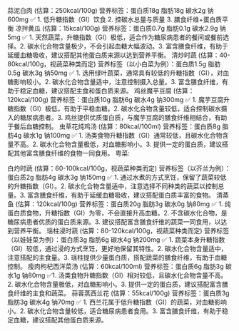 蒜泥白肉 (估算：250kcal/100g)
营养标签：蛋白质18g 脂肪18g 碳水2g 钠600mg
✅ 1. 低升糖指数（GI）饮食
2. 控碳水总量与质量
3. 膳食纤维+蛋白质平衡
凉拌黄瓜 (估算：15kcal/100g)
营养标签：蛋白质0.7g 脂肪0.1g 碳水2.9g 钠5mg
✅ 1. 天然蔬菜，升糖指数（GI）极低，适合作为糖尿病患者的餐间或餐前选择。2. 碳水化合物含量极少，不会引起血糖大幅波动。3. 富含膳食纤维，有助于延缓血糖吸收，建议搭配其他蛋白质来源以达到营养平衡。
清炒时蔬 (估算：40-80kcal/100g，视蔬菜种类而定)
营养标签（以小白菜为例）：蛋白质1.5g 脂肪0.5g 碳水3g 钠50mg
✅ 1. 选用绿叶蔬菜，通常具有较低的升糖指数（GI），对血糖影响较小。2. 碳水化合物含量适中，注意控制摄入总量。3. 富含膳食纤维，有助于稳定血糖，建议搭配主食和蛋白质来源。
鸡丝魔芋豆腐 (估算：120kcal/100g)
营养标签：蛋白质10g 脂肪6g 碳水4g 钠300mg
✅ 1. 魔芋豆腐升糖指数（GI）极低，有助于平稳血糖。2. 碳水化合物含量较低，适合控制碳水摄入的糖尿病患者。3. 鸡丝提供优质蛋白质，与魔芋豆腐的膳食纤维相结合，有助于餐后血糖控制。
虫草花炖鸡汤 (估算：80kcal/100ml)
营养标签：蛋白质8g 脂肪4g 碳水1g 钠100mg
✅ 1. 汤类食物升糖指数（GI）通常较低，且碳水化合物含量不高。2. 碳水化合物含量极低，对血糖影响小。3. 提供一定的蛋白质，建议搭配其他富含膳食纤维的食物一同食用。
粤菜:

白灼时蔬 (估算：60-100kcal/100g，视蔬菜种类而定)
营养标签（以芥兰为例）：蛋白质2g 脂肪4g 碳水3g 钠150mg
✅ 1. 通过水煮的方式烹饪，保留了蔬菜较低的升糖指数（GI）。2. 碳水化合物含量适中，注意选择不同种类的蔬菜以控制总量。3. 富含膳食纤维，有助于延缓血糖吸收，建议搭配蛋白质丰富的食物。
清蒸鱼 (估算：120kcal/100g)
营养标签：蛋白质20g 脂肪3g 碳水0g 钠80mg
✅ 1. 纯蛋白质食物，升糖指数（GI）为零，不会直接升高血糖。2. 不含碳水化合物，是糖尿病患者优质的蛋白质来源。3. 建议搭配富含膳食纤维的蔬菜一同食用，以达到营养平衡。
瑶柱浸时蔬 (估算：80-120kcal/100g，视蔬菜种类而定)
营养标签（以娃娃菜为例）：蛋白质3g 脂肪6g 碳水4g 钠200mg
✅ 1. 蔬菜本身升糖指数（GI）较低，通过浸的方式烹饪，更好地保留其特性。2. 碳水化合物含量适中，注意搭配的主食量。3. 瑶柱提供少量蛋白质，搭配蔬菜的膳食纤维，有助于血糖控制。
瘦肉枸杞西洋菜汤 (估算：60kcal/100ml)
营养标签：蛋白质6g 脂肪3g 碳水1g 钠80mg
✅1. 汤类食物升糖指数（GI）相对较低，且碳水化合物含量不高。2. 碳水化合物含量极低，对血糖影响小。3. 提供一定的蛋白质，建议搭配富含膳食纤维的主食和蔬菜。
蒜蓉蒸西兰花 (估算：55kcal/100g)
营养标签：蛋白质3g 脂肪3g 碳水4g 钠70mg
✅ 1. 西兰花属于低升糖指数（GI）的蔬菜，对血糖影响小。2. 碳水化合物含量较低，适合糖尿病患者食用。3. 富含膳食纤维，有助于稳定血糖，建议搭配其他蛋白质来源。